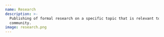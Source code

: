 ```yaml
---
name: Research
description: >-
  Publishing of formal research on a specific topic that is relevant to the
  community.
image: research.png
---
```

